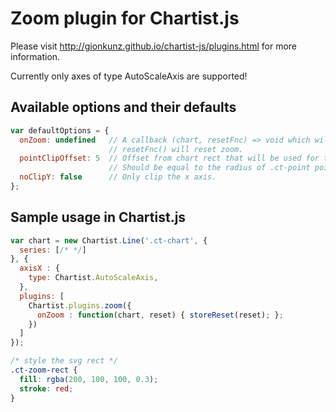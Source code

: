 # Zoom plugin for Chartist.js

Please visit http://gionkunz.github.io/chartist-js/plugins.html for more information.

Currently only axes of type AutoScaleAxis are supported!

## Available options and their defaults

```javascript
var defaultOptions = {
  onZoom: undefined   // A callback (chart, resetFnc) => void which will be called on zoom. 
                      // resetFnc() will reset zoom.
  pointClipOffset: 5  // Offset from chart rect that will be used for the point clip mask.
                      // Should be equal to the radius of .ct-point points.
  noClipY: false      // Only clip the x axis.
};
```

## Sample usage in Chartist.js

    
```javascript
var chart = new Chartist.Line('.ct-chart', {
  series: [/* */]
}, {
  axisX : {
    type: Chartist.AutoScaleAxis,
  },
  plugins: [
    Chartist.plugins.zoom({
      onZoom : function(chart, reset) { storeReset(reset); };
    })
  ]
});
```

```css
/* style the svg rect */
.ct-zoom-rect {
  fill: rgba(200, 100, 100, 0.3);
  stroke: red;
}
```
